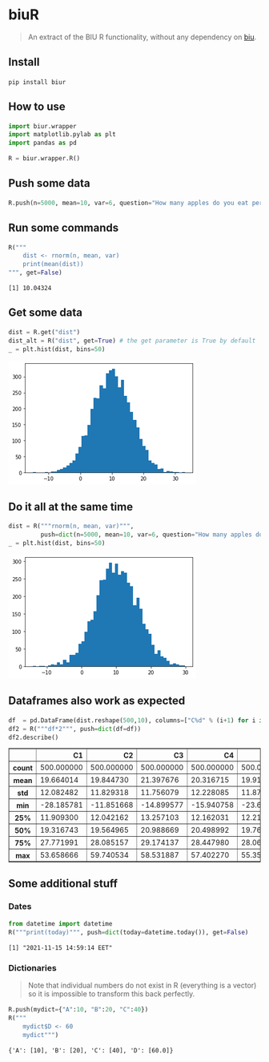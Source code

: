 # biuR
> An extract of the BIU R functionality, without any dependency on <a href='https://github.com/thiesgehrmann/biuR'>biu</a>.


## Install

`pip install biur`

## How to use

```python
import biur.wrapper
import matplotlib.pylab as plt
import pandas as pd
```

```python
R = biur.wrapper.R()
```

## Push some data

```python
R.push(n=5000, mean=10, var=6, question="How many apples do you eat per day?")
```

## Run some commands

```python
R("""
    dist <- rnorm(n, mean, var)
    print(mean(dist))
""", get=False)
```

    [1] 10.04324


## Get some data

```python
dist = R.get("dist")
dist_alt = R("dist", get=True) # the get parameter is True by default
_ = plt.hist(dist, bins=50)
```


![png](docs/images/output_10_0.png)


## Do it all at the same time

```python
dist = R("""rnorm(n, mean, var)""",
         push=dict(n=5000, mean=10, var=6, question="How many apples do you eat per day?"))
_ = plt.hist(dist, bins=50)
```


![png](docs/images/output_12_0.png)


## Dataframes also work as expected

```python
df  = pd.DataFrame(dist.reshape(500,10), columns=["C%d" % (i+1) for i in range(10)])
df2 = R("""df*2""", push=dict(df=df))
df2.describe()
```




<div>
<style scoped>
    .dataframe tbody tr th:only-of-type {
        vertical-align: middle;
    }

    .dataframe tbody tr th {
        vertical-align: top;
    }

    .dataframe thead th {
        text-align: right;
    }
</style>
<table border="1" class="dataframe">
  <thead>
    <tr style="text-align: right;">
      <th></th>
      <th>C1</th>
      <th>C2</th>
      <th>C3</th>
      <th>C4</th>
      <th>C5</th>
      <th>C6</th>
      <th>C7</th>
      <th>C8</th>
      <th>C9</th>
      <th>C10</th>
    </tr>
  </thead>
  <tbody>
    <tr>
      <th>count</th>
      <td>500.000000</td>
      <td>500.000000</td>
      <td>500.000000</td>
      <td>500.000000</td>
      <td>500.000000</td>
      <td>500.000000</td>
      <td>500.000000</td>
      <td>500.000000</td>
      <td>500.000000</td>
      <td>500.000000</td>
    </tr>
    <tr>
      <th>mean</th>
      <td>19.664014</td>
      <td>19.844730</td>
      <td>21.397676</td>
      <td>20.316715</td>
      <td>19.915327</td>
      <td>20.479617</td>
      <td>20.606811</td>
      <td>20.671680</td>
      <td>19.978792</td>
      <td>20.363389</td>
    </tr>
    <tr>
      <th>std</th>
      <td>12.082482</td>
      <td>11.829318</td>
      <td>11.756079</td>
      <td>12.228085</td>
      <td>11.878440</td>
      <td>12.626452</td>
      <td>11.560421</td>
      <td>12.360558</td>
      <td>12.425381</td>
      <td>12.545196</td>
    </tr>
    <tr>
      <th>min</th>
      <td>-28.185781</td>
      <td>-11.851668</td>
      <td>-14.899577</td>
      <td>-15.940758</td>
      <td>-23.651277</td>
      <td>-17.811376</td>
      <td>-13.721199</td>
      <td>-17.615716</td>
      <td>-18.421257</td>
      <td>-22.172515</td>
    </tr>
    <tr>
      <th>25%</th>
      <td>11.909300</td>
      <td>12.042162</td>
      <td>13.257103</td>
      <td>12.162031</td>
      <td>12.214617</td>
      <td>11.778717</td>
      <td>12.920449</td>
      <td>12.178726</td>
      <td>11.741882</td>
      <td>12.254866</td>
    </tr>
    <tr>
      <th>50%</th>
      <td>19.316743</td>
      <td>19.564965</td>
      <td>20.988669</td>
      <td>20.498992</td>
      <td>19.765990</td>
      <td>20.166144</td>
      <td>20.278277</td>
      <td>20.020587</td>
      <td>20.054040</td>
      <td>20.275403</td>
    </tr>
    <tr>
      <th>75%</th>
      <td>27.771991</td>
      <td>28.085157</td>
      <td>29.174137</td>
      <td>28.447980</td>
      <td>28.061103</td>
      <td>28.312460</td>
      <td>28.384447</td>
      <td>28.869581</td>
      <td>28.670938</td>
      <td>29.319559</td>
    </tr>
    <tr>
      <th>max</th>
      <td>53.658666</td>
      <td>59.740534</td>
      <td>58.531887</td>
      <td>57.402270</td>
      <td>55.351012</td>
      <td>52.867132</td>
      <td>56.286094</td>
      <td>55.596513</td>
      <td>50.953409</td>
      <td>58.989365</td>
    </tr>
  </tbody>
</table>
</div>



## Some additional stuff

### Dates

```python
from datetime import datetime
R("""print(today)""", push=dict(today=datetime.today()), get=False)
```

    [1] "2021-11-15 14:59:14 EET"


### Dictionaries

> Note that individual numbers do not exist in R (everything is a vector) so it is impossible to transform this back perfectly.

```python
R.push(mydict={"A":10, "B":20, "C":40})
R("""
    mydict$D <- 60
    mydict""")
```




    {'A': [10], 'B': [20], 'C': [40], 'D': [60.0]}


